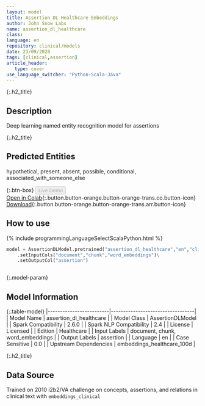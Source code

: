 ```yaml
---
layout: model
title: Assertion DL Healthcare Embeddings
author: John Snow Labs
name: assertion_dl_healthcare
class: 
language: en
repository: clinical/models
date: 23/09/2020
tags: [clinical,assertion]
article_header:
   type: cover
use_language_switcher: "Python-Scala-Java"
---
```


{:.h2_title}
## Description 
Deep learning named entity recognition model for assertions 

 {:.h2_title}
## Predicted Entities
hypothetical, present, absent, possible, conditional, associated_with_someone_else 

{:.btn-box}
<button class="button button-orange" disabled>Live Demo</button><br/>[Open in Colab](https://github.com/JohnSnowLabs/spark-nlp-workshop/blob/master/tutorials/Certification_Trainings/Healthcare/2.Clinical_Assertion_Model.ipynb){:.button.button-orange.button-orange-trans.co.button-icon}<br/>[Download](https://s3.amazonaws.com/auxdata.johnsnowlabs.com/clinical/models/assertion_dl_healthcare_en_2.6.0_2.4_1600849811713.zip){:.button.button-orange.button-orange-trans.arr.button-icon}<br/>

## How to use 
<div class="tabs-box" markdown="1">

{% include programmingLanguageSelectScalaPython.html %}

```python
model = AssertionDLModel.pretrained("assertion_dl_healthcare","en","clinical/models")\
	.setInputCols("document","chunk","word_embeddings")\
	.setOutputCol("assertion")
```

```scala

```
</div>



{:.model-param}
## Model Information

{:.table-model}
|-------------------------|----------------------------------|
| Model Name              | assertion_dl_healthcare          |
| Model Class             | AssertionDLModel                 |
| Spark Compatibility     | 2.6.0                            |
| Spark NLP Compatibility | 2.4                              |
| License                 | Licensed                         |
| Edition                 | Healthcare                       |
| Input Labels            | document, chunk, word_embeddings |
| Output Labels           | assertion                        |
| Language                | en                               |
| Case Sensitive          | 0.0                              |
| Upstream Dependencies   | embeddings_healthcare_100d       |




{:.h2_title}
## Data Source
Trained on 2010 i2b2/VA challenge on concepts, assertions, and relations in clinical text with `embeddings_clinical`

